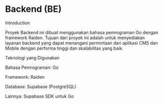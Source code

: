# Backend (BE)

Introduction

Proyek Backend ini dibuat menggunakan bahasa pemrograman Go dengan framework Raiden. Tujuan dari proyek ini adalah untuk menyediakan layanan backend yang dapat menangani permintaan dari aplikasi CMS dan Mobile dengan performa tinggi dan skalabilitas yang baik.

Teknologi yang Digunakan

Bahasa Pemrograman: Go

Framework: Raiden

Database: Supabase (PostgreSQL)

Lainnya: Supabase SDK untuk Go
